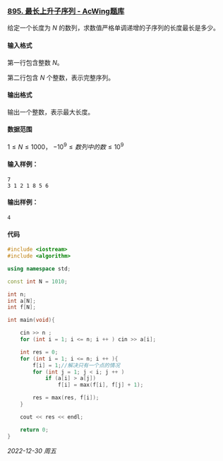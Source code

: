 ### [895. 最长上升子序列 - AcWing题库](https://www.acwing.com/problem/content/897/)

给定一个长度为 $N$ 的数列，求数值严格单调递增的子序列的长度最长是多少。

#### 输入格式

第一行包含整数 $N$。

第二行包含 $N$ 个整数，表示完整序列。

#### 输出格式

输出一个整数，表示最大长度。

#### 数据范围

$1 \leq N \leq 1000，$
$−10^9 \leq 数列中的数 \leq 10^9$

#### 输入样例：

```
7
3 1 2 1 8 5 6
```

#### 输出样例：

```
4
```

#### 代码

```cpp
#include <iostream>
#include <algorithm>

using namespace std;

const int N = 1010;

int n;
int a[N];
int f[N];

int main(void){

    cin >> n ;
    for (int i = 1; i <= n; i ++ ) cin >> a[i];

    int res = 0;
    for (int i = 1; i <= n; i ++ ){
        f[i] = 1;//解决只有一个点的情况
        for (int j = 1; j < i; j ++ )
            if (a[i] > a[j])
                f[i] = max(f[i], f[j] + 1);

        res = max(res, f[i]);
    }

    cout << res << endl;

    return 0;
}
```


*2022-12-30 周五*
